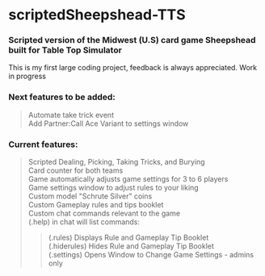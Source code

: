 # scriptedSheepshead-TTS  
### Scripted version of the Midwest (U.S) card game Sheepshead built for Table Top Simulator  

This is my first large coding project, feedback is always appreciated. Work in progress  

### Next features to be added:  
> Automate take trick event  
> Add Partner:Call Ace Variant to settings window  

### Current features:  
> Scripted Dealing, Picking, Taking Tricks, and Burying  
> Card counter for both teams  
> Game automatically adjusts game settings for 3 to 6 players  
> Game settings window to adjust rules to your liking  
> Custom model "Schrute Silver" coins  
> Custom Gameplay rules and tips booklet  
> Custom chat commands relevant to the game  
> (.help) in chat will list commands:  
> >(.rules) Displays Rule and Gameplay Tip Booklet  
> >(.hiderules) Hides Rule and Gameplay Tip Booklet  
> >(.settings) Opens Window to Change Game Settings - admins only  

